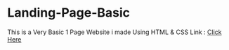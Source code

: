 # Landing-Page-Basic
This is a Very Basic 1 Page Website i made Using HTML &amp; CSS
Link : [Click Here](https://sagar-aswar.github.io/Landing-Page-Basic/)
